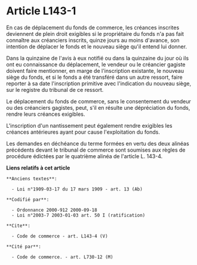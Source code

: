 # Article L143-1

En cas de déplacement du fonds de commerce, les créances inscrites deviennent de plein droit exigibles si le propriétaire du
fonds n'a pas fait connaître aux créanciers inscrits, quinze jours au moins d'avance, son intention de déplacer le fonds et
le nouveau siège qu'il entend lui donner. 

Dans la quinzaine de l'avis à eux notifié ou dans la quinzaine du jour où ils ont eu connaissance du déplacement, le vendeur
ou le créancier gagiste doivent faire mentionner, en marge de l'inscription existante, le nouveau siège du fonds, et si le
fonds a été transféré dans un autre ressort, faire reporter à sa date l'inscription primitive avec l'indication du nouveau
siège, sur le registre du tribunal de ce ressort. 

Le déplacement du fonds de commerce, sans le consentement du vendeur ou des créanciers gagistes, peut, s'il en résulte une
dépréciation du fonds, rendre leurs créances exigibles. 

L'inscription d'un nantissement peut également rendre exigibles les créances antérieures ayant pour cause l'exploitation du
fonds. 

Les demandes en déchéance du terme formées en vertu des deux alinéas précédents devant le tribunal de commerce sont soumises
aux règles de procédure édictées par le quatrième alinéa de l'article L. 143-4.

**Liens relatifs à cet article**

	**Anciens textes**:

	  - Loi n°1909-03-17 du 17 mars 1909 - art. 13 (Ab)

	**Codifié par**:

	  - Ordonnance 2000-912 2000-09-18
	  - Loi n°2003-7 2003-01-03 art. 50 I (ratification)

	**Cite**:

	  - Code de commerce - art. L143-4 (V)

	**Cité par**:

	  - Code de commerce. - art. L730-12 (M)
